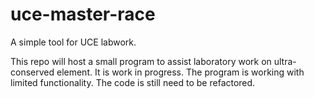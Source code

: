 # uce-master-race
A simple tool for UCE labwork.

This repo will host a small program to assist laboratory work on ultra-conserved element. It is work in progress. The program is working with limited functionality. The code is still need to be refactored.

